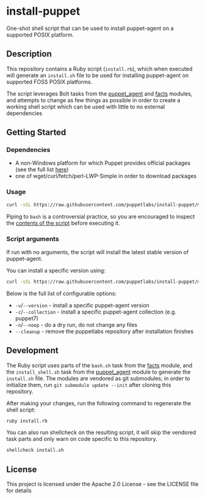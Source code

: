 # install-puppet

One-shot shell script that can be used to install puppet-agent on a supported
POSIX platform.

## Description

This repository contains a Ruby script (`install.rb`), which when executed will
generate an `install.sh` file to be used for installing puppet-agent on
supported FOSS POSIX platforms.

The script leverages Bolt tasks from the
[puppet_agent](https://forge.puppet.com/modules/puppetlabs/puppet_agent) and
[facts](https://forge.puppet.com/modules/puppetlabs/facts) modules, and
attempts to change as few things as possible in order to create a working shell
script which can be used with little to no external dependencies

## Getting Started

### Dependencies

* A non-Windows platform for which Puppet provides official packages (see the full list [here](https://puppet.com/docs/puppet/latest/system_requirements.html#supported_operating_systems-packaged-platforms))
* one of wget/curl/fetch/perl-LWP-Simple in order to download packages

### Usage

```sh
curl -sSL https://raw.githubusercontent.com/puppetlabs/install-puppet/main/install.sh | bash
```

Piping to `bash` is a controversial practice, so you are encouraged to inspect
the [contents of the
script](https://github.com/puppetlabs/install-puppet/blob/main/install.sh)
before executing it.


### Script arguments

If run with no arguments, the script will install the latest stable version of puppet-agent. 

You can install a specific version using:
```sh
curl -sSL https://raw.githubusercontent.com/puppetlabs/install-puppet/main/install.sh | bash -s -- -v 6.24.0
```

Below is the full list of configurable options:

* `-v`/`--version` - install a specific puppet-agent version
* `-c`/`--collection` - install a specific puppet-agent collection (e.g. puppet7)
* `-n`/`--noop` - do a dry run, do not change any files
* `--cleanup` - remove the puppetlabs repository after installation finishes

## Development

The Ruby script uses parts of the `bash.sh` task from the
[facts](https://forge.puppet.com/modules/puppetlabs/facts) module, and the
`install_shell.sh` task from the
[puppet_agent](https://forge.puppet.com/modules/puppetlabs/puppet_agent) module
to generate the `install.sh` file. The modules are vendored as git submodules;
in order to initialize them, run `git submodule update --init` after cloning
this repository.

After making your changes, run the following command to regenerate the shell script:
```sh
ruby install.rb
```

You can also run shellcheck on the resulting script, it will skip the vendored
task parts and only warn on code specific to this repository.

```sh
shellcheck install.sh
```

## License

This project is licensed under the Apache 2.0 License - see the LICENSE file for details

